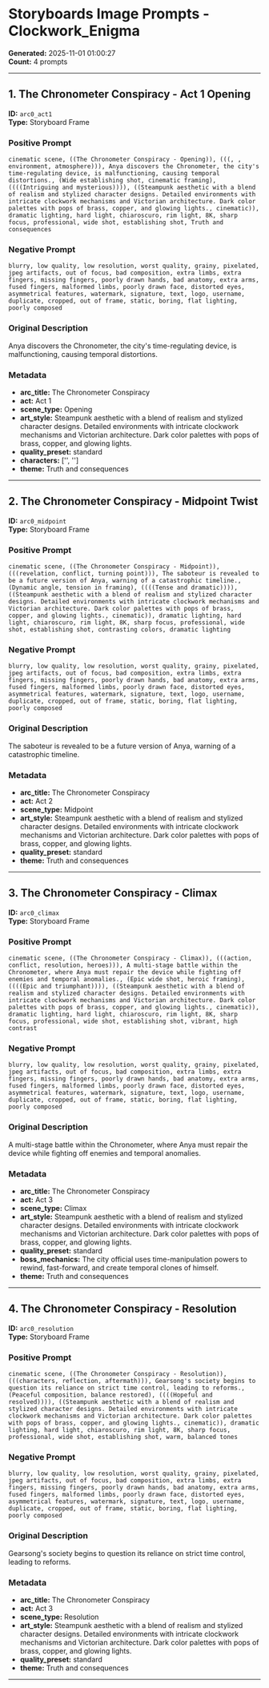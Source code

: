 # Storyboards Image Prompts - Clockwork_Enigma

**Generated:** 2025-11-01 01:00:27  
**Count:** 4 prompts

---

## 1. The Chronometer Conspiracy - Act 1 Opening

**ID:** `arc0_act1`  
**Type:** Storyboard Frame  

### Positive Prompt

```
cinematic scene, ((The Chronometer Conspiracy - Opening)), (((, , environment, atmosphere))), Anya discovers the Chronometer, the city's time-regulating device, is malfunctioning, causing temporal distortions., (Wide establishing shot, cinematic framing), ((((Intriguing and mysterious)))), ((Steampunk aesthetic with a blend of realism and stylized character designs. Detailed environments with intricate clockwork mechanisms and Victorian architecture. Dark color palettes with pops of brass, copper, and glowing lights., cinematic)), dramatic lighting, hard light, chiaroscuro, rim light, 8K, sharp focus, professional, wide shot, establishing shot, Truth and consequences
```

### Negative Prompt

```
blurry, low quality, low resolution, worst quality, grainy, pixelated, jpeg artifacts, out of focus, bad composition, extra limbs, extra fingers, missing fingers, poorly drawn hands, bad anatomy, extra arms, fused fingers, malformed limbs, poorly drawn face, distorted eyes, asymmetrical features, watermark, signature, text, logo, username, duplicate, cropped, out of frame, static, boring, flat lighting, poorly composed
```

### Original Description

Anya discovers the Chronometer, the city's time-regulating device, is malfunctioning, causing temporal distortions.

### Metadata

- **arc_title:** The Chronometer Conspiracy
- **act:** Act 1
- **scene_type:** Opening
- **art_style:** Steampunk aesthetic with a blend of realism and stylized character designs. Detailed environments with intricate clockwork mechanisms and Victorian architecture. Dark color palettes with pops of brass, copper, and glowing lights.
- **quality_preset:** standard
- **characters:** ['', '']
- **theme:** Truth and consequences

---

## 2. The Chronometer Conspiracy - Midpoint Twist

**ID:** `arc0_midpoint`  
**Type:** Storyboard Frame  

### Positive Prompt

```
cinematic scene, ((The Chronometer Conspiracy - Midpoint)), (((revelation, conflict, turning point))), The saboteur is revealed to be a future version of Anya, warning of a catastrophic timeline., (Dynamic angle, tension in framing), ((((Tense and dramatic)))), ((Steampunk aesthetic with a blend of realism and stylized character designs. Detailed environments with intricate clockwork mechanisms and Victorian architecture. Dark color palettes with pops of brass, copper, and glowing lights., cinematic)), dramatic lighting, hard light, chiaroscuro, rim light, 8K, sharp focus, professional, wide shot, establishing shot, contrasting colors, dramatic lighting
```

### Negative Prompt

```
blurry, low quality, low resolution, worst quality, grainy, pixelated, jpeg artifacts, out of focus, bad composition, extra limbs, extra fingers, missing fingers, poorly drawn hands, bad anatomy, extra arms, fused fingers, malformed limbs, poorly drawn face, distorted eyes, asymmetrical features, watermark, signature, text, logo, username, duplicate, cropped, out of frame, static, boring, flat lighting, poorly composed
```

### Original Description

The saboteur is revealed to be a future version of Anya, warning of a catastrophic timeline.

### Metadata

- **arc_title:** The Chronometer Conspiracy
- **act:** Act 2
- **scene_type:** Midpoint
- **art_style:** Steampunk aesthetic with a blend of realism and stylized character designs. Detailed environments with intricate clockwork mechanisms and Victorian architecture. Dark color palettes with pops of brass, copper, and glowing lights.
- **quality_preset:** standard
- **theme:** Truth and consequences

---

## 3. The Chronometer Conspiracy - Climax

**ID:** `arc0_climax`  
**Type:** Storyboard Frame  

### Positive Prompt

```
cinematic scene, ((The Chronometer Conspiracy - Climax)), (((action, conflict, resolution, heroes))), A multi-stage battle within the Chronometer, where Anya must repair the device while fighting off enemies and temporal anomalies., (Epic wide shot, heroic framing), ((((Epic and triumphant)))), ((Steampunk aesthetic with a blend of realism and stylized character designs. Detailed environments with intricate clockwork mechanisms and Victorian architecture. Dark color palettes with pops of brass, copper, and glowing lights., cinematic)), dramatic lighting, hard light, chiaroscuro, rim light, 8K, sharp focus, professional, wide shot, establishing shot, vibrant, high contrast
```

### Negative Prompt

```
blurry, low quality, low resolution, worst quality, grainy, pixelated, jpeg artifacts, out of focus, bad composition, extra limbs, extra fingers, missing fingers, poorly drawn hands, bad anatomy, extra arms, fused fingers, malformed limbs, poorly drawn face, distorted eyes, asymmetrical features, watermark, signature, text, logo, username, duplicate, cropped, out of frame, static, boring, flat lighting, poorly composed
```

### Original Description

A multi-stage battle within the Chronometer, where Anya must repair the device while fighting off enemies and temporal anomalies.

### Metadata

- **arc_title:** The Chronometer Conspiracy
- **act:** Act 3
- **scene_type:** Climax
- **art_style:** Steampunk aesthetic with a blend of realism and stylized character designs. Detailed environments with intricate clockwork mechanisms and Victorian architecture. Dark color palettes with pops of brass, copper, and glowing lights.
- **quality_preset:** standard
- **boss_mechanics:** The city official uses time-manipulation powers to rewind, fast-forward, and create temporal clones of himself.
- **theme:** Truth and consequences

---

## 4. The Chronometer Conspiracy - Resolution

**ID:** `arc0_resolution`  
**Type:** Storyboard Frame  

### Positive Prompt

```
cinematic scene, ((The Chronometer Conspiracy - Resolution)), (((characters, reflection, aftermath))), Gearsong's society begins to question its reliance on strict time control, leading to reforms., (Peaceful composition, balance restored), ((((Hopeful and resolved)))), ((Steampunk aesthetic with a blend of realism and stylized character designs. Detailed environments with intricate clockwork mechanisms and Victorian architecture. Dark color palettes with pops of brass, copper, and glowing lights., cinematic)), dramatic lighting, hard light, chiaroscuro, rim light, 8K, sharp focus, professional, wide shot, establishing shot, warm, balanced tones
```

### Negative Prompt

```
blurry, low quality, low resolution, worst quality, grainy, pixelated, jpeg artifacts, out of focus, bad composition, extra limbs, extra fingers, missing fingers, poorly drawn hands, bad anatomy, extra arms, fused fingers, malformed limbs, poorly drawn face, distorted eyes, asymmetrical features, watermark, signature, text, logo, username, duplicate, cropped, out of frame, static, boring, flat lighting, poorly composed
```

### Original Description

Gearsong's society begins to question its reliance on strict time control, leading to reforms.

### Metadata

- **arc_title:** The Chronometer Conspiracy
- **act:** Act 3
- **scene_type:** Resolution
- **art_style:** Steampunk aesthetic with a blend of realism and stylized character designs. Detailed environments with intricate clockwork mechanisms and Victorian architecture. Dark color palettes with pops of brass, copper, and glowing lights.
- **quality_preset:** standard
- **theme:** Truth and consequences

---


